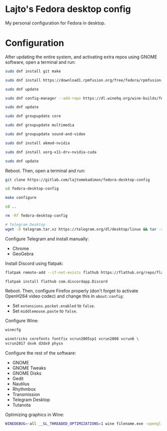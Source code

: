 # Lajto's Fedora desktop config
My personal configuration for Fedora in desktop.

# Configuration

After updating the entire system, and activating extra repos using GNOME
software, open a terminal and run:

```sh
sudo dnf install git make

sudo dnf install https://download1.rpmfusion.org/free/fedora/rpmfusion-free-release-$(rpm -E %fedora).noarch.rpm https://download1.rpmfusion.org/nonfree/fedora/rpmfusion-nonfree-release-$(rpm -E %fedora).noarch.rpm

sudo dnf update

sudo dnf config-manager --add-repo https://dl.winehq.org/wine-builds/fedora/$(rpm -E %fedora)/winehq.repo

sudo dnf update

sudo dnf groupupdate core

sudo dnf groupupdate multimedia

sudo dnf groupupdate sound-and-video

sudo dnf install akmod-nvidia

sudo dnf install xorg-x11-drv-nvidia-cuda

sudo dnf update
```

Reboot. Then, open a terminal and run:

```sh
git clone https://gitlab.com/lajtomekadimon/fedora-desktop-config

cd fedora-desktop-config

make configure

cd ..

rm -Rf fedora-desktop-config

# Telegram Desktop
wget -O telegram.tar.xz https://telegram.org/dl/desktop/linux && tar -xvf telegram.tar.xz && rm telegram.tar.xz && mv Telegram /home/lajto/.telegram-desktop-dir && /home/lajto/.telegram-desktop-dir/Telegram
```

Configure Telegram and install manually:

- Chrome
- GeoGebra

Install Discord using flatpak:

```sh
flatpak remote-add --if-not-exists flathub https://flathub.org/repo/flathub.flatpakrepo

flatpak install flathub com.discordapp.Discord
```

Reboot. Then, configure Firefox properly (don't forget to activate OpenH264
video codec) and change this in `about:config`:

- Set `extensions.pocket.enabled` to `false`.
- Set `middlemouse.paste` to `false`.

Configure Wine:

```sh
winecfg

winetricks corefonts fontfix vcrun2005sp1 vcrun2008 vcrun6 \
vcrun2017 dxvk d3dx9 physx
```

Configure the rest of the software:

- GNOME
- GNOME Tweaks
- GNOME Disks
- Gedit
- Nautilus
- Rhythmbox
- Transmission
- Telegram Desktop
- Tutanota

Optimizing graphics in Wine:

```sh
WINEDEBUG=-all __GL_THREADED_OPTIMIZATIONS=1 wine filename.exe -opengl
```
